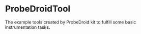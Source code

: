 # ProbeDroidTool
The example tools created by ProbeDroid kit to fulfill some basic instrumentation tasks. 
